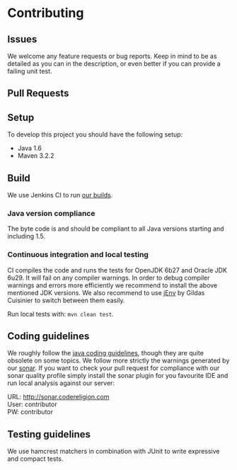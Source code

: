 # Contributing

## Issues
We welcome any feature requests or bug reports. Keep in mind to be as detailed as you can in the description, or even better if you can provide a failing unit test.

## Pull Requests

## Setup
To develop this project you should have the following setup:
* Java 1.6
* Maven 3.2.2

## Build
We use Jenkins CI to run [our builds](http://jenkins.codereligion.com/view/codereligion-reflect/job/codereligion-reflect-master-build-flow/).

### Java version compliance
The byte code is and should be compliant to all Java versions starting and including 1.5.

### Continuous integration and local testing
CI compiles the code and runs the tests for OpenJDK 6b27 and Oracle JDK 6u29. It will fail on any compiler warnings. In order to debug compiler warnings and errors more efficiently we recommend to install
the above mentioned JDK versions. We also recommend to use [jEnv](http://www.jenv.be/) by Gildas Cuisinier to switch between them easily.

Run local tests with: ```mvn clean test```.

## Coding guidelines
We roughly follow the [java coding guidelines](http://www.oracle.com/technetwork/java/codeconv-138413.html), though they are quite obsolete on some topics. We follow more strictly the warnings generated by our [sonar](http://sonar.codereligion.com). If you want to check your pull request for compliance with our sonar quality profile simply install the sonar plugin for you favourite IDE and run local analysis against our server:

URL: http://sonar.codereligion.com <br>
User: contributor <br>
PW: contributor 

## Testing guidelines 
We use hamcrest matchers in combination with JUnit to write expressive and compact tests.
